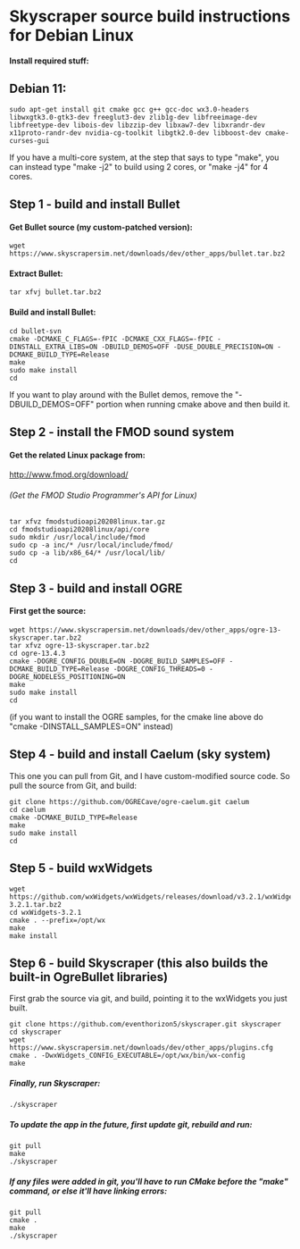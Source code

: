 # Skyscraper source build instructions for Debian Linux

#### Install required stuff:

Debian 11:
---
    sudo apt-get install git cmake gcc g++ gcc-doc wx3.0-headers libwxgtk3.0-gtk3-dev freeglut3-dev zlib1g-dev libfreeimage-dev libfreetype-dev libois-dev libzzip-dev libxaw7-dev libxrandr-dev x11proto-randr-dev nvidia-cg-toolkit libgtk2.0-dev libboost-dev cmake-curses-gui

If you have a multi-core system, at the step that says to type "make", you can instead type "make -j2" to build using 2 cores, or "make -j4" for 4 cores.

Step 1 - build and install Bullet
----------

#### Get Bullet source (my custom-patched version):

    wget https://www.skyscrapersim.net/downloads/dev/other_apps/bullet.tar.bz2

#### Extract Bullet:

    tar xfvj bullet.tar.bz2

#### Build and install Bullet:

    cd bullet-svn
    cmake -DCMAKE_C_FLAGS=-fPIC -DCMAKE_CXX_FLAGS=-fPIC -DINSTALL_EXTRA_LIBS=ON -DBUILD_DEMOS=OFF -DUSE_DOUBLE_PRECISION=ON -DCMAKE_BUILD_TYPE=Release
    make
    sudo make install
    cd

If you want to play around with the Bullet demos, remove the "-DBUILD_DEMOS=OFF" portion when running cmake above and then build it.


Step 2 - install the FMOD sound system
----------

#### Get the related Linux package from:
http://www.fmod.org/download/

###### (Get the FMOD Studio Programmer's API for Linux)

    tar xfvz fmodstudioapi20208linux.tar.gz
    cd fmodstudioapi20208linux/api/core
    sudo mkdir /usr/local/include/fmod
    sudo cp -a inc/* /usr/local/include/fmod/
    sudo cp -a lib/x86_64/* /usr/local/lib/
    cd


Step 3 - build and install OGRE
-----------

#### First get the source:
    
    wget https://www.skyscrapersim.net/downloads/dev/other_apps/ogre-13-skyscraper.tar.bz2
    tar xfvz ogre-13-skyscraper.tar.bz2
    cd ogre-13.4.3
    cmake -DOGRE_CONFIG_DOUBLE=ON -DOGRE_BUILD_SAMPLES=OFF -DCMAKE_BUILD_TYPE=Release -DOGRE_CONFIG_THREADS=0 -DOGRE_NODELESS_POSITIONING=ON
    make
    sudo make install
    cd

(if you want to install the OGRE samples, for the cmake line above do "cmake -DINSTALL_SAMPLES=ON" instead)


Step 4 - build and install Caelum (sky system)
-----------
This one you can pull from Git, and I have custom-modified source code.
So pull the source from Git, and build:

    git clone https://github.com/OGRECave/ogre-caelum.git caelum
    cd caelum
    cmake -DCMAKE_BUILD_TYPE=Release
    make
    sudo make install
    cd


Step 5 - build wxWidgets
-----------

    wget https://github.com/wxWidgets/wxWidgets/releases/download/v3.2.1/wxWidgets-3.2.1.tar.bz2
    cd wxWidgets-3.2.1
    cmake . --prefix=/opt/wx
    make
    make install


Step 6 - build Skyscraper (this also builds the built-in OgreBullet libraries)
-----------
First grab the source via git, and build, pointing it to the wxWidgets you just built.

    git clone https://github.com/eventhorizon5/skyscraper.git skyscraper
    cd skyscraper
    wget https://www.skyscrapersim.net/downloads/dev/other_apps/plugins.cfg
    cmake . -DwxWidgets_CONFIG_EXECUTABLE=/opt/wx/bin/wx-config
    make

##### Finally, run Skyscraper:

    ./skyscraper

##### To update the app in the future, first update git, rebuild and run:

    git pull
    make
    ./skyscraper

##### If any files were added in git, you'll have to run CMake before the "make" command, or else it'll have linking errors:

    git pull
    cmake .
    make
    ./skyscraper
